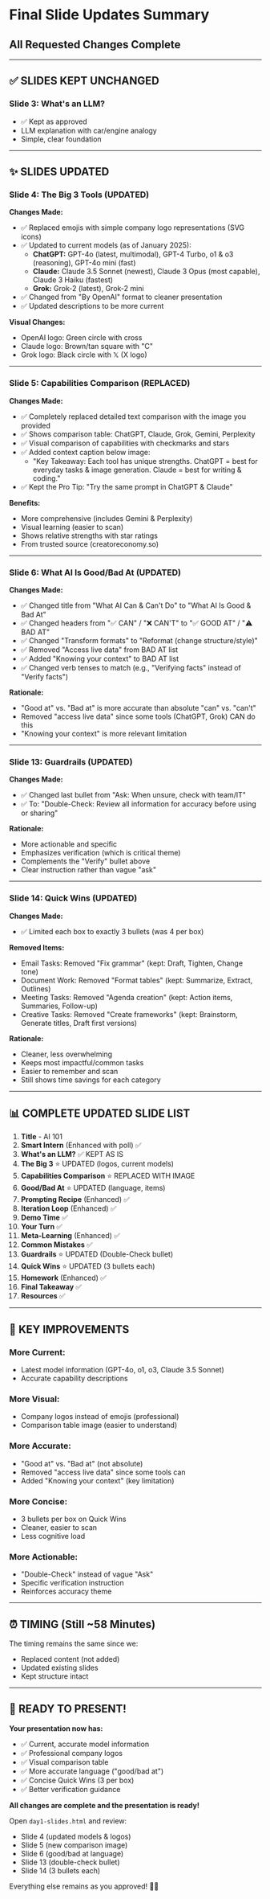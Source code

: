 # Final Slide Updates Summary
## **All Requested Changes Complete**

---

## **✅ SLIDES KEPT UNCHANGED**

### **Slide 3: What's an LLM?**
- ✅ Kept as approved
- LLM explanation with car/engine analogy
- Simple, clear foundation

---

## **✨ SLIDES UPDATED**

### **Slide 4: The Big 3 Tools (UPDATED)**

**Changes Made:**
- ✅ Replaced emojis with simple company logo representations (SVG icons)
- ✅ Updated to current models (as of January 2025):
  - **ChatGPT:** GPT-4o (latest, multimodal), GPT-4 Turbo, o1 & o3 (reasoning), GPT-4o mini (fast)
  - **Claude:** Claude 3.5 Sonnet (newest), Claude 3 Opus (most capable), Claude 3 Haiku (fastest)
  - **Grok:** Grok-2 (latest), Grok-2 mini
- ✅ Changed from "By OpenAI" format to cleaner presentation
- ✅ Updated descriptions to be more current

**Visual Changes:**
- OpenAI logo: Green circle with cross
- Claude logo: Brown/tan square with "C"
- Grok logo: Black circle with 𝕏 (X logo)

---

### **Slide 5: Capabilities Comparison (REPLACED)**

**Changes Made:**
- ✅ Completely replaced detailed text comparison with the image you provided
- ✅ Shows comparison table: ChatGPT, Claude, Grok, Gemini, Perplexity
- ✅ Visual comparison of capabilities with checkmarks and stars
- ✅ Added context caption below image:
  - "Key Takeaway: Each tool has unique strengths. ChatGPT = best for everyday tasks & image generation. Claude = best for writing & coding."
- ✅ Kept the Pro Tip: "Try the same prompt in ChatGPT & Claude"

**Benefits:**
- More comprehensive (includes Gemini & Perplexity)
- Visual learning (easier to scan)
- Shows relative strengths with star ratings
- From trusted source (creatoreconomy.so)

---

### **Slide 6: What AI Is Good/Bad At (UPDATED)**

**Changes Made:**
- ✅ Changed title from "What AI Can & Can't Do" to "What AI Is Good & Bad At"
- ✅ Changed headers from "✅ CAN" / "❌ CAN'T" to "✅ GOOD AT" / "⚠️ BAD AT"
- ✅ Changed "Transform formats" to "Reformat (change structure/style)"
- ✅ Removed "Access live data" from BAD AT list
- ✅ Added "Knowing your context" to BAD AT list
- ✅ Changed verb tenses to match (e.g., "Verifying facts" instead of "Verify facts")

**Rationale:**
- "Good at" vs. "Bad at" is more accurate than absolute "can" vs. "can't"
- Removed "access live data" since some tools (ChatGPT, Grok) CAN do this
- "Knowing your context" is more relevant limitation

---

### **Slide 13: Guardrails (UPDATED)**

**Changes Made:**
- ✅ Changed last bullet from "Ask: When unsure, check with team/IT" 
- ✅ To: "Double-Check: Review all information for accuracy before using or sharing"

**Rationale:**
- More actionable and specific
- Emphasizes verification (which is critical theme)
- Complements the "Verify" bullet above
- Clear instruction rather than vague "ask"

---

### **Slide 14: Quick Wins (UPDATED)**

**Changes Made:**
- ✅ Limited each box to exactly 3 bullets (was 4 per box)

**Removed Items:**
- Email Tasks: Removed "Fix grammar" (kept: Draft, Tighten, Change tone)
- Document Work: Removed "Format tables" (kept: Summarize, Extract, Outlines)
- Meeting Tasks: Removed "Agenda creation" (kept: Action items, Summaries, Follow-up)
- Creative Tasks: Removed "Create frameworks" (kept: Brainstorm, Generate titles, Draft first versions)

**Rationale:**
- Cleaner, less overwhelming
- Keeps most impactful/common tasks
- Easier to remember and scan
- Still shows time savings for each category

---

## **📊 COMPLETE UPDATED SLIDE LIST**

1. **Title** - AI 101
2. **Smart Intern** (Enhanced with poll) ✅
3. **What's an LLM?** ✅ KEPT AS IS
4. **The Big 3** ⭐ UPDATED (logos, current models)
5. **Capabilities Comparison** ⭐ REPLACED WITH IMAGE
6. **Good/Bad At** ⭐ UPDATED (language, items)
7. **Prompting Recipe** (Enhanced) ✅
8. **Iteration Loop** (Enhanced) ✅
9. **Demo Time** ✅
10. **Your Turn** ✅
11. **Meta-Learning** (Enhanced) ✅
12. **Common Mistakes** ✅
13. **Guardrails** ⭐ UPDATED (Double-Check bullet)
14. **Quick Wins** ⭐ UPDATED (3 bullets each)
15. **Homework** (Enhanced) ✅
16. **Final Takeaway** ✅
17. **Resources** ✅

---

## **🎯 KEY IMPROVEMENTS**

### **More Current:**
- Latest model information (GPT-4o, o1, o3, Claude 3.5 Sonnet)
- Accurate capability descriptions

### **More Visual:**
- Company logos instead of emojis (professional)
- Comparison table image (easier to understand)

### **More Accurate:**
- "Good at" vs. "Bad at" (not absolute)
- Removed "access live data" since some tools can
- Added "Knowing your context" (key limitation)

### **More Concise:**
- 3 bullets per box on Quick Wins
- Cleaner, easier to scan
- Less cognitive load

### **More Actionable:**
- "Double-Check" instead of vague "Ask"
- Specific verification instruction
- Reinforces accuracy theme

---

## **⏰ TIMING (Still ~58 Minutes)**

The timing remains the same since we:
- Replaced content (not added)
- Updated existing slides
- Kept structure intact

---

## **🚀 READY TO PRESENT!**

**Your presentation now has:**
- ✅ Current, accurate model information
- ✅ Professional company logos
- ✅ Visual comparison table
- ✅ More accurate language ("good/bad at")
- ✅ Concise Quick Wins (3 per box)
- ✅ Better verification guidance

**All changes are complete and the presentation is ready!**

Open `day1-slides.html` and review:
- Slide 4 (updated models & logos)
- Slide 5 (new comparison image)
- Slide 6 (good/bad at language)
- Slide 13 (double-check bullet)
- Slide 14 (3 bullets each)

Everything else remains as you approved! 🎯✨

